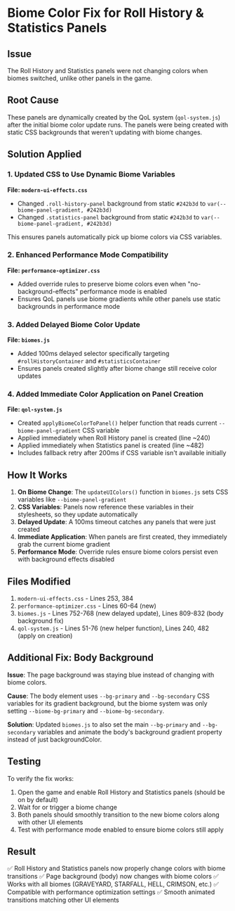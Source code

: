 # Biome Color Fix for Roll History & Statistics Panels

## Issue
The Roll History and Statistics panels were not changing colors when biomes switched, unlike other panels in the game.

## Root Cause
These panels are dynamically created by the QoL system (`qol-system.js`) after the initial biome color update runs. The panels were being created with static CSS backgrounds that weren't updating with biome changes.

## Solution Applied

### 1. Updated CSS to Use Dynamic Biome Variables
**File: `modern-ui-effects.css`**
- Changed `.roll-history-panel` background from static `#242b3d` to `var(--biome-panel-gradient, #242b3d)`
- Changed `.statistics-panel` background from static `#242b3d` to `var(--biome-panel-gradient, #242b3d)`

This ensures panels automatically pick up biome colors via CSS variables.

### 2. Enhanced Performance Mode Compatibility
**File: `performance-optimizer.css`**
- Added override rules to preserve biome colors even when "no-background-effects" performance mode is enabled
- Ensures QoL panels use biome gradients while other panels use static backgrounds in performance mode

### 3. Added Delayed Biome Color Update
**File: `biomes.js`**
- Added 100ms delayed selector specifically targeting `#rollHistoryContainer` and `#statisticsContainer`
- Ensures panels created slightly after biome change still receive color updates

### 4. Added Immediate Color Application on Panel Creation
**File: `qol-system.js`**
- Created `applyBiomeColorToPanel()` helper function that reads current `--biome-panel-gradient` CSS variable
- Applied immediately when Roll History panel is created (line ~240)
- Applied immediately when Statistics panel is created (line ~482)
- Includes fallback retry after 200ms if CSS variable isn't available initially

## How It Works

1. **On Biome Change**: The `updateUIColors()` function in `biomes.js` sets CSS variables like `--biome-panel-gradient`
2. **CSS Variables**: Panels now reference these variables in their stylesheets, so they update automatically
3. **Delayed Update**: A 100ms timeout catches any panels that were just created
4. **Immediate Application**: When panels are first created, they immediately grab the current biome gradient
5. **Performance Mode**: Override rules ensure biome colors persist even with background effects disabled

## Files Modified
1. `modern-ui-effects.css` - Lines 253, 384
2. `performance-optimizer.css` - Lines 60-64 (new)
3. `biomes.js` - Lines 752-768 (new delayed update), Lines 809-832 (body background fix)
4. `qol-system.js` - Lines 51-76 (new helper function), Lines 240, 482 (apply on creation)

## Additional Fix: Body Background
**Issue**: The page background was staying blue instead of changing with biome colors.

**Cause**: The body element uses `--bg-primary` and `--bg-secondary` CSS variables for its gradient background, but the biome system was only setting `--biome-bg-primary` and `--biome-bg-secondary`.

**Solution**: Updated `biomes.js` to also set the main `--bg-primary` and `--bg-secondary` variables and animate the body's background gradient property instead of just backgroundColor.

## Testing
To verify the fix works:
1. Open the game and enable Roll History and Statistics panels (should be on by default)
2. Wait for or trigger a biome change
3. Both panels should smoothly transition to the new biome colors along with other UI elements
4. Test with performance mode enabled to ensure biome colors still apply

## Result
✅ Roll History and Statistics panels now properly change colors with biome transitions
✅ Page background (body) now changes with biome colors
✅ Works with all biomes (GRAVEYARD, STARFALL, HELL, CRIMSON, etc.)
✅ Compatible with performance optimization settings
✅ Smooth animated transitions matching other UI elements
